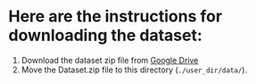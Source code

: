 # Here are the instructions for downloading the dataset:
1. Download the dataset zip file from [Google Drive](https://drive.google.com/drive/folders/14ggaA5iTlWQUv6ISnMpTzV3f5SzM3gpr?usp=sharing)
2. Move the Dataset.zip file to this directory (`./user_dir/data/`).